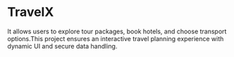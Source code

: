 # TravelX
It allows users to explore tour packages, book hotels, and choose transport options.This project ensures an interactive travel planning experience with dynamic UI and secure data handling.

